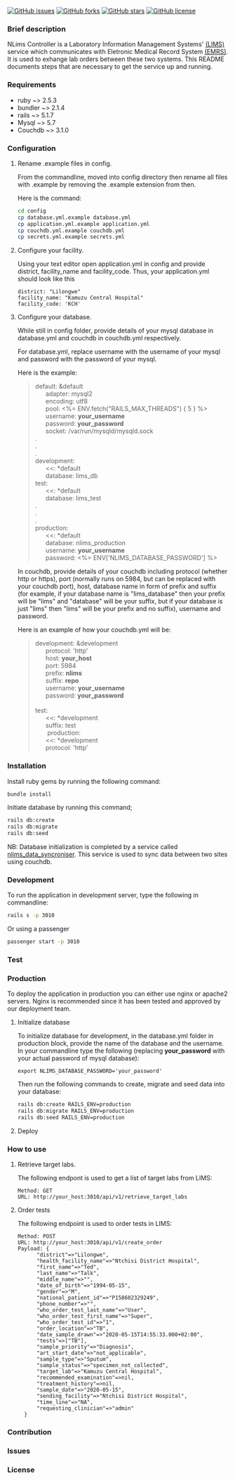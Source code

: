 [![GitHub issues](https://img.shields.io/github/issues/BaobabHealthTrust/nlims_controller)](https://github.com/BaobabHealthTrust/nlims_controller/issues) [![GitHub forks](https://img.shields.io/github/forks/BaobabHealthTrust/nlims_controller)](https://github.com/BaobabHealthTrust/nlims_controller/network) [![GitHub stars](https://img.shields.io/github/stars/BaobabHealthTrust/nlims_controller)](https://github.com/BaobabHealthTrust/nlims_controller/stargazers) [![GitHub license](https://img.shields.io/github/license/BaobabHealthTrust/nlims_controller)](https://github.com/BaobabHealthTrust/nlims_controller)
### Brief description

NLims Controller is a Laboratory Information Management Systems' [(LIMS)](https://github.com/BaobabHealthTrust/iBLIS.git) service which communicates with Eletronic Medical Record System [(EMRS)](https://github.com/BaobabHealthTrust/BHT-EMR-API.git). It is used to exhange lab orders between these two systems.
This README documents steps that are necessary to get the service up and running.

### Requirements

* ruby ~> 2.5.3
* bundler ~> 2.1.4
* rails ~> 5.1.7
* Mysql ~> 5.7
* Couchdb ~> 3.1.0

### Configuration
1. Rename .example files in config.

   From the commandline, moved into config directory then rename all files with .example by removing the .example extension from then. 
   
   Here is the command: 
   ```bash
   cd config
   cp database.yml.example database.yml
   cp application.yml.example application.yml
   cp couchdb.yml.example couchdb.yml
   cp secrets.yml.example secrets.yml
   ```
   
2. Configure your facility.
   
   Using your text editor open application.yml in config and provide district, facility_name and facility_code.
   Thus, your application.yml should look like this 
   ```
   district: "Lilongwe"
   facility_name: "Kamuzu Central Hospital"
   facility_code: 'KCH'
   ```
   
2. Configure your database.

   While still in config folder, provide details of your mysql database in database.yml and couchdb in couchdb.yml respectively. 
   
   For database.yml, replace username with the username of your mysql and password with the password of your mysql.
   
   Here is the example:
   
   >default: &default<br>
    &nbsp;&nbsp;&nbsp;&nbsp;&nbsp;&nbsp;adapter: mysql2<br>
    &nbsp;&nbsp;&nbsp;&nbsp;&nbsp;&nbsp;encoding: utf8<br>
    &nbsp;&nbsp;&nbsp;&nbsp;&nbsp;&nbsp;pool: <%= ENV.fetch("RAILS_MAX_THREADS") { 5 } %><br>
    &nbsp;&nbsp;&nbsp;&nbsp;&nbsp;&nbsp;username: **your_username**<br>
    &nbsp;&nbsp;&nbsp;&nbsp;&nbsp;&nbsp;password: **your_password**<br>
    &nbsp;&nbsp;&nbsp;&nbsp;&nbsp;&nbsp;socket: /var/run/mysqld/mysqld.sock<br>
   .<br>
   .<br>
   .<br>
   development:<br>
   &nbsp;&nbsp;&nbsp;&nbsp;&nbsp;&nbsp;<<: *default<br>
   &nbsp;&nbsp;&nbsp;&nbsp;&nbsp;&nbsp;database: lims_db<br>
   test:<br>
   &nbsp;&nbsp;&nbsp;&nbsp;&nbsp;&nbsp;<<: *default<br>
   &nbsp;&nbsp;&nbsp;&nbsp;&nbsp;&nbsp;database: lims_test<br>
   .<br>
   .<br>
   .<br>
   production:<br>
   &nbsp;&nbsp;&nbsp;&nbsp;&nbsp;&nbsp;<<: *default<br>
   &nbsp;&nbsp;&nbsp;&nbsp;&nbsp;&nbsp;database: nlims_production<br>
   &nbsp;&nbsp;&nbsp;&nbsp;&nbsp;&nbsp;username: **your_username**<br>
   &nbsp;&nbsp;&nbsp;&nbsp;&nbsp;&nbsp;password: <%= ENV['NLIMS_DATABASE_PASSWORD'] %><br>
   
   In couchdb, provide details of your couchdb including protocol (whether http or https), port (normally runs on 5984, but can be replaced with your couchdb port), host, database name in form of prefix and suffix (for example, if your database name is "lims_database" then your prefix will be "lims" and "database" will be your suffix, but if your database is just "lims" then "lims" will be your prefix and no suffix), username and password.
   
   Here is an example of how your couchdb.yml will be:
   
   >development: &development<br>
   &nbsp;&nbsp;&nbsp;&nbsp;&nbsp;&nbsp;protocol: 'http'<br>
   &nbsp;&nbsp;&nbsp;&nbsp;&nbsp;&nbsp;host: **your_host**<br>
   &nbsp;&nbsp;&nbsp;&nbsp;&nbsp;&nbsp;port: 5984<br>
   &nbsp;&nbsp;&nbsp;&nbsp;&nbsp;&nbsp;prefix: **nlims**<br>
   &nbsp;&nbsp;&nbsp;&nbsp;&nbsp;&nbsp;suffix: **repo**<br>
   &nbsp;&nbsp;&nbsp;&nbsp;&nbsp;&nbsp;username: **your_username**<br>
   &nbsp;&nbsp;&nbsp;&nbsp;&nbsp;&nbsp;password: **your_password**<br>
   &nbsp;<br>
   test:<br>
   &nbsp;&nbsp;&nbsp;&nbsp;&nbsp;&nbsp;<<: *development<br>
   &nbsp;&nbsp;&nbsp;&nbsp;&nbsp;&nbsp;suffix: test<br>
   &nbsp;&nbsp;&nbsp;&nbsp;&nbsp;&nbsp;
   production:<br>
   &nbsp;&nbsp;&nbsp;&nbsp;&nbsp;&nbsp;<<: *development<br>
   &nbsp;&nbsp;&nbsp;&nbsp;&nbsp;&nbsp;protocol: 'http'<br>
   
   
### Installation

   Install ruby gems by running the following command:
   ```bash
   bundle install
   ```
   Initiate database by running this command;
   ```bash
   rails db:create
   rails db:migrate
   rails db:seed
   ```
   NB: Database initialization is completed by a service called [nlims_data_syncroniser](https://github.com/BaobabHealthTrust/nlims_data_syncroniser.git). This service is used to sync data between two sites using couchdb. 
### Development

   To run the application in development server, type the following in commandline:
   ```bash
   rails s -p 3010
   ```
   Or using a passenger
   ```bash
   passenger start -p 3010
   ```
### Test

### Production

   To deploy the application in production you can either use nginx or apache2 servers. Nginx is recommended since it has been tested and approved by our deployment team.
   
   1. Initialize database
   
      To initialize database for development, in the database.yml folder in production block, provide the name of the database and the username. In your commandline type the following (replacing **your_password** with your actual password of mysql database):
      ```
      export NLIMS_DATABASE_PASSWORD='your_password'
      ```
      
      Then run the following commands to create, migrate and seed data into your database:
      ```bash
      rails db:create RAILS_ENV=production
      rails db:migrate RAILS_ENV=production
      rails db:seed RAILS_ENV=production
      ```
      
   2. Deploy
   
   

### How to use

   
   1. Retrieve target labs.

      The following endpont is used to get a list of target labs from LIMS:
      ```
      Method: GET
      URL: http://your_host:3010/api/v1/retrieve_target_labs
      ```
   1. Order tests

      The following endpoint is used to order tests in LIMS: 
      ```
      Method: POST
      URL: http://your_host:3010/api/v1/create_order
      Payload: {
            "district"=>"Lilongwe",
            "health_facility_name"=>"Ntchisi District Hospital",
            "first_name"=>"Ted",
            "last_name"=>"Talk",
            "middle_name"=>"",
            "date_of_birth"=>"1994-05-15",
            "gender"=>"M",
            "national_patient_id"=>"P158602329249",
            "phone_number"=>"", 
            "who_order_test_last_name"=>"User", 
            "who_order_test_first_name"=>"Super", 
            "who_order_test_id"=>"1", 
            "order_location"=>"TB", 
            "date_sample_drawn"=>"2020-05-15T14:55:33.000+02:00", 
            "tests"=>["TB"], 
            "sample_priority"=>"Diagnosis", 
            "art_start_date"=>"not_applicable", 
            "sample_type"=>"Sputum", 
            "sample_status"=>"specimen_not_collected", 
            "target_lab"=>"Kamuzu Central Hospital", 
            "recommended_examination"=>nil, 
            "treatment_history"=>nil, 
            "sample_date"=>"2020-05-15", 
            "sending_facility"=>"Ntchisi District Hospital", 
            "time_line"=>"NA", 
            "requesting_clinician"=>"admin"
        }
      ```

### Contribution

### Issues

### License
